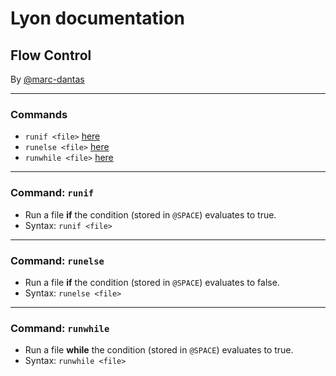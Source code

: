 # Lyon documentation
## Flow Control
By [@marc-dantas](https://github.com/marc-dantas)

<hr>

### Commands
- `runif <file>` [here](#runif)
- `runelse <file>` [here](#runelse)
- `runwhile <file>` [here](#runwhile)

<hr>

<h3 id="runif">Command: <code>runif</code></h3> 

- Run a file **if** the condition (stored in `@SPACE`) evaluates to true.
- Syntax: `runif <file>`

<hr>

<h3 id="runelse">Command: <code>runelse</code></h3>

- Run a file **if** the condition (stored in `@SPACE`) evaluates to false.
- Syntax: `runelse <file>`

<hr>

<h3 id="runwhile">Command: <code>runwhile</code></h3>

- Run a file **while** the condition (stored in `@SPACE`) evaluates to true.
- Syntax: `runwhile <file>`